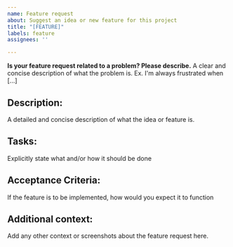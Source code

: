 ```yaml
---
name: Feature request
about: Suggest an idea or new feature for this project
title: "[FEATURE]"
labels: feature
assignees: ''

---
```


**Is your feature request related to a problem? Please describe.**
A clear and concise description of what the problem is. Ex. I'm always frustrated when [...]

## Description:
A detailed and concise description of what the idea or feature is.

## Tasks:
Explicitly state what and/or how it should be done

## Acceptance Criteria:
If the feature is to be implemented, how would you expect it to function

## Additional context:
Add any other context or screenshots about the feature request here.
